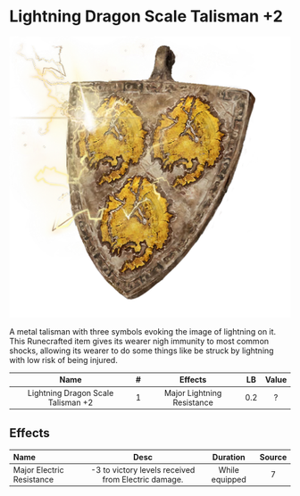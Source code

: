 # Lightning Dragon Scale Talisman +2

![Copyrighted Image](LightningDragonScaleTalisman+2.png)



A metal talisman with three symbols evoking the image of lightning on it. This Runecrafted item gives its wearer nigh immunity to most common shocks, allowing its wearer to do some things like be struck by lightning with low risk of being injured.



|                Name                | # |           Effects           | LB | Value |
| :--------------------------------: | :-: | :------------------------: | :-: | :---: |
| Lightning Dragon Scale Talisman +2 | 1 | Major Lightning Resistance | 0.2 |   ?   |

## Effects

| Name                      |                       Desc                       |    Duration    | Source |
| :------------------------ | :-------------------------------------------------: | :------------: | :-----------: |
| Major Electric Resistance | -3 to victory levels received from Electric damage. | While equipped |       7       |
